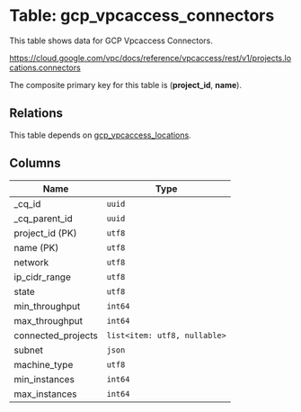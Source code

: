 # Table: gcp_vpcaccess_connectors

This table shows data for GCP Vpcaccess Connectors.

https://cloud.google.com/vpc/docs/reference/vpcaccess/rest/v1/projects.locations.connectors

The composite primary key for this table is (**project_id**, **name**).

## Relations

This table depends on [gcp_vpcaccess_locations](gcp_vpcaccess_locations).

## Columns

| Name          | Type          |
| ------------- | ------------- |
|_cq_id|`uuid`|
|_cq_parent_id|`uuid`|
|project_id (PK)|`utf8`|
|name (PK)|`utf8`|
|network|`utf8`|
|ip_cidr_range|`utf8`|
|state|`utf8`|
|min_throughput|`int64`|
|max_throughput|`int64`|
|connected_projects|`list<item: utf8, nullable>`|
|subnet|`json`|
|machine_type|`utf8`|
|min_instances|`int64`|
|max_instances|`int64`|